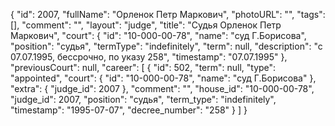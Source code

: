 {
    "id": 2007,
    "fullName": "Орленок Петр Маркович",
    "photoURL": "",
    "tags": [],
    "comment": "",
    "layout": "judge",
    "title": "Судья Орленок Петр Маркович",
    "court": {
        "id": "10-000-00-78",
        "name": "суд Г.Борисова",
        "position": "судья",
        "termType": "indefinitely",
        "term": null,
        "description": "c 07.07.1995, бессрочно, по указу 258",
        "timestamp": "07.07.1995"
    },
    "previousCourt": null,
    "career": [
        {
            "id": 502,
            "term": null,
            "type": "appointed",
            "court": {
                "id": "10-000-00-78",
                "name": "суд Г.Борисова"
            },
            "extra": {
                "judge_id": 2007
            },
            "comment": "",
            "house_id": "10-000-00-78",
            "judge_id": 2007,
            "position": "судья",
            "term_type": "indefinitely",
            "timestamp": "1995-07-07",
            "decree_number": "258"
        }
    ]
}